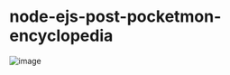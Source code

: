 # node-ejs-post-pocketmon-encyclopedia



![image](https://user-images.githubusercontent.com/113976428/208605309-7439cd84-072d-4135-91a8-7799132df09b.png)
